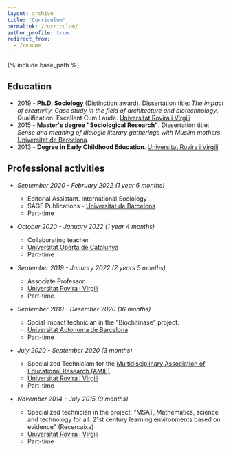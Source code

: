 ```yaml
---
layout: archive
title: "Curriculum"
permalink: /curriculum/
author_profile: true
redirect_from:
  - /resume
---
```


{% include base_path %}

## Education

* 2019 - **Ph.D. Sociology** (Distinction award). Dissertation title: *The impact of creativity. Case study in the field of architecture and biotechnology*. Qualification: Excellent Cum Laude. [Universitat Rovira i Virgili]
* 2015 - **Master's degree "Sociological Research"**. Dissertation title: *Sense and meaning of dialogic literary gatherings with Muslim mothers*. [Universitat de Barcelona].
* 2013 - **Degree in Early Childhood Education**. [Universitat Rovira i Virgili]

## Professional activities

* *September 2020 - February 2022 (1 year 6 months)*
  * Editorial Assistant. International Sociology
  * SAGE Publications - [Universitat de Barcelona]
  * Part-time

* *October 2020 - January 2022 (1 year 4 months)*
  * Collaborating teacher
  * [Universitat Oberta de Catalunya]
  * Part-time

* *September 2019 - January 2022 (2 years 5 months)*
  * Associate Professor
  * [Universitat Rovira i Virgili]
  * Part-time

* *September 2019 - Desember 2020 (16 months)*
  * Social impact technician in the "Biochitinase" project.
  * [Universitat Autònoma de Barcelona]
  * Part-time

* *July 2020 - September 2020 (3 months)*
  * Specialized Techniciam for the [Multidisciplinary Association of Educational Research (AMIE)].
  * [Universitat Rovira i Virgili]
  * Part-time

* *November 2014 - July 2015 (9 months)*
  * Specialized technician in the project: "MSAT, Mathematics, science and technology for all: 21st century learning environments based on evidence" (Recercaixa)
  * [Universitat Rovira i Virgili]
  * Part-time

[Universitat Rovira i Virgili]: https://www.urv.cat/ca/
[Universitat de Barcelona]: https://web.ub.edu/
[Universitat Oberta de Catalunya]: https://www.uoc.edu/portal/ca/index.html
[Universitat Autònoma de Barcelona]: https://www.uab.cat/web/
[Multidisciplinary Association of Educational Research (AMIE)]: https://amieedu.org/